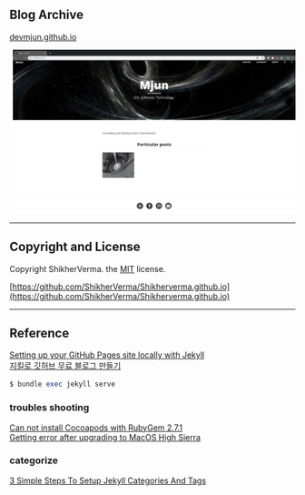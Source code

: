 ## Blog Archive

[devmjun.github.io](https://devmjun.github.io)

![screen](/img/mainImage.png) 


---

## Copyright and License

Copyright ShikherVerma. the [MIT](https://github.com/ShikherVerma/shikherverma.github.io/blob/gh-pages/LICENSE) license.<br>  

[https://github.com/ShikherVerma/Shikherverma.github.io](https://github.com/ShikherVerma/Shikherverma.github.io)

---

## Reference 

[Setting up your GitHub Pages site locally with Jekyll](https://help.github.com/articles/setting-up-your-github-pages-site-locally-with-jekyll/)<br>
[지킬로 깃허브 무료 블로그 만들기](https://nolboo.kim/blog/2013/10/15/free-blog-with-github-jekyll/)<br>

```ruby
$ bundle exec jekyll serve
```

### troubles shooting

[Can not install Cocoapods with RubyGem 2.7.1](https://stackoverflow.com/questions/47171570/can-not-install-cocoapods-with-rubygem-2-7-1/47173414)<br>
[Getting error after upgrading to MacOS High Sierra](https://github.com/sass/sass/issues/2389)<br>

### categorize

[3 Simple Steps To Setup Jekyll Categories And Tags](https://blog.webjeda.com/jekyll-categories/)



